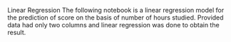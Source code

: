 Linear Regression
The following notebook is a linear regression model for the prediction of score
on the basis of number of hours studied. Provided data had only two columns and
linear regression was done to obtain the result.

